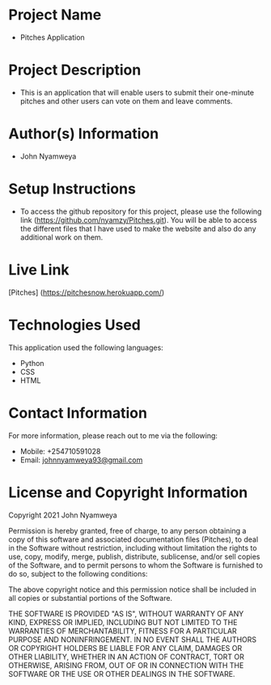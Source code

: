 # Project Name
  - Pitches Application

# Project Description
  - This is an application that will enable users to submit their one-minute pitches and other users can vote on them and leave comments.

# Author(s) Information
  - John Nyamweya

# Setup Instructions
  - To access the github repository for this project, please use the following link (https://github.com/nyamzy/Pitches.git). You will be able to access the different files that I have used to make the website and also do any additional work on them.

# Live Link
  [Pitches] (https://pitchesnow.herokuapp.com/)

# Technologies Used
  This application used the following languages:
  - Python
  - CSS
  - HTML

# Contact Information
  For more information, please reach out to me via the following:
  - Mobile: +254710591028
  - Email: johnnyamweya93@gmail.com

# License and Copyright Information
  Copyright 2021 John Nyamweya

  Permission is hereby granted, free of charge, to any person obtaining a copy of this software and associated documentation files (Pitches), to deal in the Software without restriction, including without limitation the rights to use, copy, modify, merge, publish, distribute, sublicense, and/or sell copies of the Software, and to permit persons to whom the Software is furnished to do so, subject to the following conditions:

  The above copyright notice and this permission notice shall be included in all copies or substantial portions of the Software.

  THE SOFTWARE IS PROVIDED "AS IS", WITHOUT WARRANTY OF ANY KIND, EXPRESS OR IMPLIED, INCLUDING BUT NOT LIMITED TO THE WARRANTIES OF MERCHANTABILITY, FITNESS FOR A PARTICULAR PURPOSE AND NONINFRINGEMENT. IN NO EVENT SHALL THE AUTHORS OR COPYRIGHT HOLDERS BE LIABLE FOR ANY CLAIM, DAMAGES OR OTHER LIABILITY, WHETHER IN AN ACTION OF CONTRACT, TORT OR OTHERWISE, ARISING FROM, OUT OF OR IN CONNECTION WITH THE SOFTWARE OR THE USE OR OTHER DEALINGS IN THE SOFTWARE.